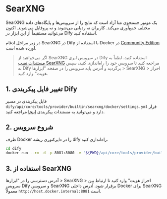 # SearXNG
SearXNG یک موتور جستجوی متا آزاد است که نتایج را از سرویس‌ها و پایگاه‌های داده مختلف جمع‌آوری می‌کند. کاربران نه ردیابی می‌شوند و نه پروفایل می‌شوند. اکنون می‌توانید مستقیماً از این ابزار در Dify استفاده کنید.

در زیر مراحل ادغام SearXNG در Dify با استفاده از Docker در [Community Edition](https://docs.dify.ai/getting-started/install-self-hosted/docker-compose) آورده شده است.

> اگر می‌خواهید از SearXNG در سرویس ابری Dify استفاده کنید، لطفاً به [مستندات نصب SearXNG](https://docs.searxng.org/admin/installation.html) مراجعه کنید تا سرویس خود را راه‌اندازی کنید، سپس به Dify برگردید و آدرس پایه سرویس را در صفحه "ابزارها > SearXNG > احراز هویت" وارد کنید.

## 1. تغییر فایل پیکربندی Dify

فایل پیکربندی در مسیر `dify/api/core/tools/provider/builtin/searxng/docker/settings.yml` قرار دارد و می‌توانید به مستندات پیکربندی [اینجا](https://docs.searxng.org/admin/settings/index.html) مراجعه کنید.

## 2. شروع سرویس

ظرف Docker را در دایرکتوری ریشه dify راه‌اندازی کنید.

```bash
cd dify
docker run --rm -d -p 8081:8080 -v "${PWD}/api/core/tools/provider/builtin/searxng/docker:/etc/searxng" searxng/searxng
```

## 3. استفاده از SearXNG

آدرس دسترسی را در "ابزارها > SearXNG > احراز هویت" وارد کنید تا ارتباط بین سرویس Dify و سرویس SearXNG برقرار شود. آدرس داخلی Docker برای SearXNG معمولاً `http://host.docker.internal:8081` است.


